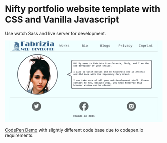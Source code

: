 # Nifty portfolio website template with CSS and Vanilla Javascript

Use watch Sass and live server for development.

![Screenshot](./screenshot.png)

[CodePen Demo](https://codepen.io/tuedodev/pen/gOmXZVY) with slightly different code base due to codepen.io requirements.
